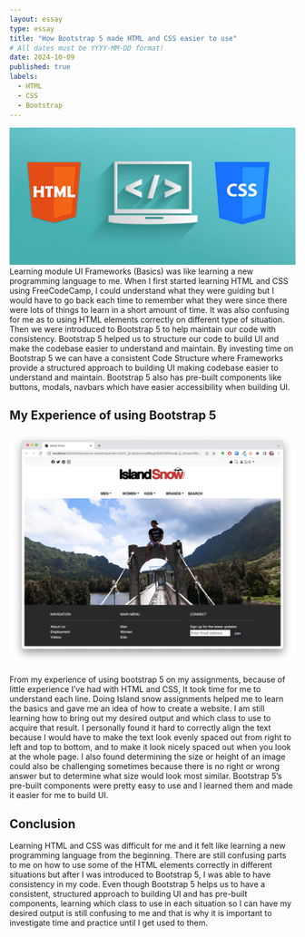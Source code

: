 ```yaml
---
layout: essay
type: essay
title: "How Bootstrap 5 made HTML and CSS easier to use"
# All dates must be YYYY-MM-DD format!
date: 2024-10-09
published: true
labels:
  - HTML
  - CSS
  - Bootstrap
---
```


<img class="img-fluid" src="../img/HTMLandCSS.png">  Learning module UI Frameworks (Basics) was like learning a new programming language to me.  When I first started learning HTML and CSS using FreeCodeCamp, I could understand what they were guiding but I would have to go back each time to remember what they were since there were lots of things to learn in a short amount of time. It was also confusing for me as to using HTML elements correctly on different type of situation.
Then we were introduced to Bootstrap 5 to help maintain our code with consistency.  Bootstrap 5 helped us to structure our code to build UI and make the codebase easier to understand and maintain.  By investing time on Bootstrap 5 we can have a consistent Code Structure where Frameworks provide a structured approach to building UI making codebase easier to understand and maintain.  Bootstrap 5 also has pre-built components like buttons, modals, navbars which have easier accessibility when building UI.

## My Experience of using Bootstrap 5
<img class="img-fluid" src="../img/islandsnow-bootstrap.png">

From my experience of using bootstrap 5 on my assignments, because of little experience I’ve had with HTML and CSS, It took time for me to understand each line.  Doing Island snow assignments helped me to learn the basics and gave me an idea of how to create a website. 
I am still learning how to bring out my desired output and which class to use to acquire that result.  I personally found it hard to correctly align the text because I would have to make the text look evenly spaced out from right to left and top to bottom, and to make it look nicely spaced out when you look at the whole page.  I also found determining the size or height of an image could also be challenging sometimes because there is no right or wrong answer but to determine what size would look most similar.  Bootstrap 5’s pre-built components were pretty easy to use and I learned them and made it easier for me to build UI.

## Conclusion

Learning HTML and CSS was difficult for me and it felt like learning a new programming language from the beginning.  There are still confusing parts to me on how to use some of the HTML elements correctly in different situations but after I was introduced to Bootstrap 5, I was able to have consistency in my code.  Even though Bootstrap 5 helps us to have a consistent, structured approach to building UI and has pre-built components, learning which class to use in each situation so I can have my desired output is still confusing to me and that is why it is important to investigate time and practice until I get used to them.  
 

